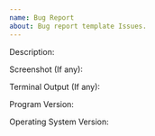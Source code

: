 ```yaml
---
name: Bug Report
about: Bug report template Issues.
---
```


[comment]: <> (Please set the title to "BUG ${Your Title}".)

Description:

Screenshot (If any):

Terminal Output (If any):

Program Version:

Operating System Version: